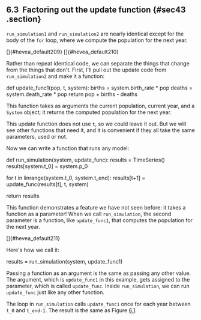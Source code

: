 ﻿6.3  Factoring out the update function {#sec43 .section}
--------------------------------------

`run_simulation1` and `run_simulation2` are nearly identical except for
the body of the `for` loop, where we compute the population for the next
year.

[]{#hevea_default209} []{#hevea_default210}

Rather than repeat identical code, we can separate the things that
change from the things that don't. First, I'll pull out the update code
from `run_simulation2` and make it a function:

def update\_func1(pop, t, system): births = system.birth\_rate \* pop
deaths = system.death\_rate \* pop return pop + births - deaths

This function takes as arguments the current population, current year,
and a `System` object; it returns the computed population for the next
year.

This update function does not use `t`, so we could leave it out. But we
will see other functions that need it, and it is convenient if they all
take the same parameters, used or not.

Now we can write a function that runs any model:

def run\_simulation(system, update\_func): results = TimeSeries()
results\[system.t\_0\] = system.p\_0

for t in linrange(system.t\_0, system.t\_end): results\[t+1\] =
update\_func(results\[t\], t, system)

return results

This function demonstrates a feature we have not seen before: it takes a
function as a parameter! When we call `run_simulation`, the second
parameter is a function, like `update_func1`, that computes the
population for the next year.

[]{#hevea_default211}

Here's how we call it:

results = run\_simulation(system, update\_func1)

Passing a function as an argument is the same as passing any other
value. The argument, which is `update_func1` in this example, gets
assigned to the parameter, which is called `update_func`. Inside
`run_simulation`, we can run `update_func` just like any other function.

The loop in `run_simulation` calls `update_func1` once for each year
between `t_0` and `t_end-1`. The result is the same as
Figure [6.1](#chap03-fig03).

